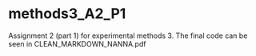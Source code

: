 # methods3_A2_P1
Assignment 2 (part 1) for experimental methods 3. 
The final code can be seen in CLEAN_MARKDOWN_NANNA.pdf
